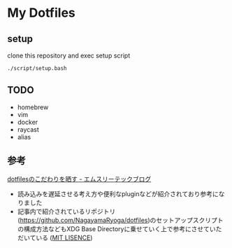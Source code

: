 
# My Dotfiles

## setup

clone this repository and exec setup script

```bash
./script/setup.bash
```

## TODO

- homebrew
- vim
- docker
- raycast
- alias

## 参考

[dotfilesのこだわりを晒す \- エムスリーテックブログ](https://www.m3tech.blog/entry/dotfiles-bonsai)

- 読み込みを遅延させる考え方や便利なpluginなどが紹介されており参考になりました
- 記事内で紹介されているリポジトリ(https://github.com/NagayamaRyoga/dotfiles)のセットアップスクリプトの構成方法などもXDG Base Directoryに乗せていく上で参考にさせていただいている ([MIT LISENCE](https://github.com/NagayamaRyoga/dotfiles/blob/0e9e326d58d8a66043cc2bb6a6f3b62d0ac5e1e0/LICENSE.md))

